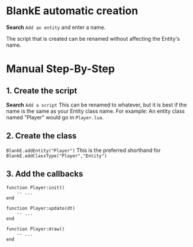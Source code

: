 # BlankE automatic creation

**Search** `Add an entity` and enter a name.

The script that is created can be renamed without affecting the Entity's name.

# Manual Step-By-Step
## 1. Create the script
**Search** `Add a script`
This can be renamed to whatever, but it is best if the name is the same as your Entity class name. For example: An entity class named "Player" would go in `Player.lua`.

## 2. Create the class
`BlankE.addEntity("Player")`
This is the preferred shorthand for `BlankE.addClassType("Player","Entity")`

## 3. Add the callbacks
```
function Player:init()
    -- ...
end

function Player:update(dt)
    -- ...
end

function Player:draw()
    -- ...
end
```